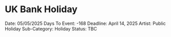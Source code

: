 # UK Bank Holiday

Date: 05/05/2025
Days To Event: -168
Deadline: April 14, 2025
Artist: Public Holiday
Sub-Category: Holiday
Status: TBC
